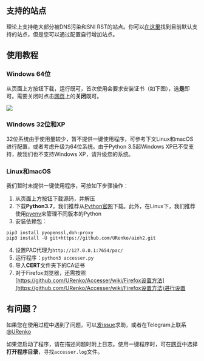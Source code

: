 ## 支持的站点
理论上支持绝大部分被DNS污染和SNI RST的站点。你可以[在这里](https://github.com/URenko/Accesser/wiki/目前支持的站点)找到目前默认支持的站点，但是您可以通过配置自行增加站点。

## 使用教程

### Windows 64位
从页面上方按钮下载，运行既可，首次使用会要求安装证书（如下图），选**是**即可。需要关闭时点击[网页](http://localhost:7654)上的**关闭**既可。

![](https://i.loli.net/2019/02/04/5c57f7cf655fd.png)

### Windows 32位和XP
32位系统由于使用量较少，暂不提供一键使用程序，可参考下文Linux和macOS进行配置，或者考虑升级为64位系统。由于Python 3.5起Windows XP已不受支持，故我们也不支持Windows XP，请升级您的系统。

### Linux和macOS
我们暂时未提供一键使用程序，可按如下步骤操作：

1. 从页面上方按钮下载源码，并解压
2. 下载**Python3.7**，我们推荐从[Python官网](https://www.python.org/downloads/release/python-372/)下载。此外，在Linux下，我们推荐使用[pyenv](https://github.com/pyenv/pyenv-installer)来管理不同版本的Python
3. 安装依赖包：
```
pip3 install pyopenssl,doh-proxy
pip3 install -U git+https://github.com/URenko/aioh2.git
```
4. 设置PAC代理为`http://127.0.0.1:7654/pac/`
5. 运行程序：`python3 accesser.py`
6. 导入**CERT**文件夹下的CA证书
7. 对于Firefox浏览器，还需按照[https://github.com/URenko/Accesser/wiki/Firefox设置方法](https://github.com/URenko/Accesser/wiki/Firefox设置方法)进行设置

## 有问题？

如果您在使用过程中遇到了问题，可以[发issue](https://github.com/URenko/Accesser/issues)求助，或者在Telegram上联系[@URenko](https://t.me/URenko)

如果您启动了程序，请在描述问题时附上日志。使用一键程序时，可在[网页](http://localhost:7654)中选择**打开程序目录**，寻找`accesser.log`文件。